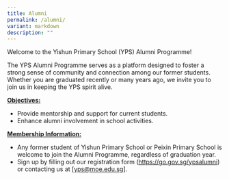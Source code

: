 ```yaml
---
title: Alumni
permalink: /alumni/
variant: markdown
description: ""
---
```

Welcome to the Yishun Primary School (YPS) Alumni Programme!

The YPS Alumni Programme serves as a platform designed to foster a strong
sense of community and connection among our former students. Whether you
are graduated recently or many years ago, we invite you to join us in keeping
the YPS spirit alive.

**<u>Objectives:</u>**
* Provide mentorship and support for current students.
* Enhance alumni involvement in school activities.

**<u>Membership Information:</u>**
* Any former student of Yishun Primary School or Peixin Primary School is welcome to join the Alumni Programme, regardless of graduation year.
* Sign up by filling out our registration form (https://go.gov.sg/ypsalumni) or contacting us at [yps@moe.edu.sg].
